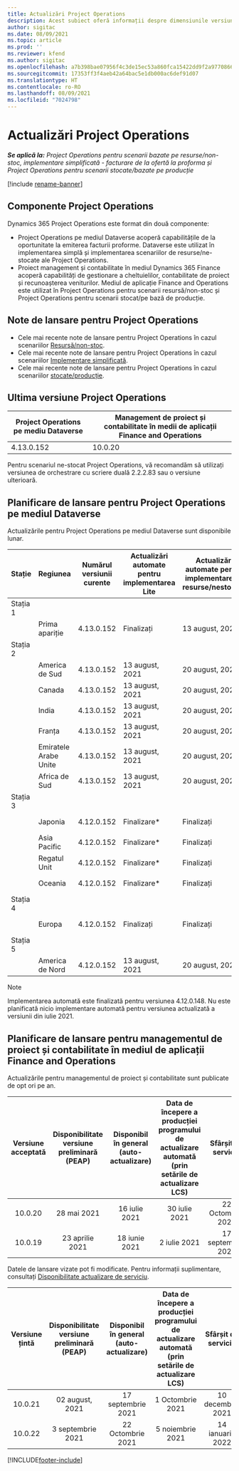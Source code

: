 ```yaml
---
title: Actualizări Project Operations
description: Acest subiect oferă informații despre dimensiunile versiunile lansate de Dynamics 365 Project Operations.
author: sigitac
ms.date: 08/09/2021
ms.topic: article
ms.prod: ''
ms.reviewer: kfend
ms.author: sigitac
ms.openlocfilehash: a7b398bae07956f4c3de15ec53a860fca15422dd9f2a977086669ebf2fcdb240
ms.sourcegitcommit: 17353ff3f4aeb42a64bac5e1db000ac6def91d07
ms.translationtype: HT
ms.contentlocale: ro-RO
ms.lasthandoff: 08/09/2021
ms.locfileid: "7024798"
---
```

# <a name="project-operations-updates"></a>Actualizări Project Operations

_**Se aplică la:** Project Operations pentru scenarii bazate pe resurse/non-stoc, implementare simplificată - facturare de la ofertă la proforma și Project Operations pentru scenarii stocate/bazate pe producție_

[!include [rename-banner](~/includes/cc-data-platform-banner.md)]

## <a name="project-operations-components"></a>Componente Project Operations

Dynamics 365 Project Operations este format din două componente:

- Project Operations pe mediul Dataverse acoperă capabilitățile de la oportunitate la emiterea facturii proforme. Dataverse este utilizat în implementarea simplă și implementarea scenariilor de resurse/ne-stocate ale Project Operations.
- Proiect management și contabilitate în mediul Dynamics 365 Finance acoperă capabilități de gestionare a cheltuielilor, contabilitate de proiect și recunoașterea veniturilor. Mediul de aplicație Finance and Operations este utilizat în Project Operations pentru scenarii resursă/non-stoc și Project Operations pentru scenarii stocat/pe bază de producție.

## <a name="project-operations-release-notes"></a>Note de lansare pentru Project Operations
- Cele mai recente note de lansare pentru Project Operations în cazul scenariilor [Resursă/non-stoc](whats-new-july-2021-resource-based.md).
- Cele mai recente note de lansare pentru Project Operations în cazul scenariilor [Implementare simplificată](../pro/whats-new/whats-new-july-2021-lite.md).
- Cele mai recente note de lansare pentru Project Operations în cazul scenariilor [stocate/producție](../prod-pma/whats-new/whats-new-jul-2021-stocked.md).

## <a name="project-operations-latest-version"></a>Ultima versiune Project Operations

| Project Operations pe mediu Dataverse | Management de proiect și contabilitate în medii de aplicații Finance and Operations | 
| --- | --- |
| 4.13.0.152 | 10.0.20 |

Pentru scenariul ne-stocat Project Operations, vă recomandăm să utilizați versiunea de orchestrare cu scriere duală 2.2.2.83 sau o versiune ulterioară.

## <a name="release-schedule-for-project-operations-on-dataverse-environment"></a>Planificare de lansare pentru Project Operations pe mediul Dataverse

Actualizările pentru Project Operations pe mediul Dataverse sunt disponibile lunar. 

| Stație | Regiunea | Numărul versiunii curente | Actualizări automate pentru implementarea Lite | Actualizări automate pentru implementare de resurse/nestocate | Următorul număr de versiune | Următoarea versiune este disponibilă în general |
|-----------|-----------------------|-----------------|--------------------|---------------------|---------------------|---------------------|
| Stația 1 |   &nbsp;              |    &nbsp;       | &nbsp;             |      &nbsp;         |      &nbsp;         |      &nbsp;         |
|   &nbsp;  | Prima apariție         |  4.13.0.152     | Finalizați           | 13 august, 2021     | TBD                 | 27 august, 2021     |
| Stația 2 |   &nbsp;              |    &nbsp;       | &nbsp;             |      &nbsp;         |      &nbsp;         |      &nbsp;         |
|   &nbsp;  | America de Sud         |  4.13.0.152     | 13 august, 2021    | 20 august, 2021     | TBD                 | 27 august, 2021     |
|    &nbsp; | Canada                |  4.13.0.152     | 13 august, 2021    | 20 august, 2021     | TBD                 | 27 august, 2021     |
|   &nbsp;  | India                 |  4.13.0.152     | 13 august, 2021    | 20 august, 2021     | TBD                 | 27 august, 2021     |
|   &nbsp;  | Franța                |  4.13.0.152     | 13 august, 2021    | 20 august, 2021     | TBD                 | 27 august, 2021     |
|   &nbsp;  | Emiratele Arabe Unite  |  4.13.0.152     | 13 august, 2021    | 20 august, 2021     | TBD                 | 27 august, 2021     |
|   &nbsp;  | Africa de Sud          |  4.13.0.152     | 13 august, 2021    | 20 august, 2021     | TBD                 | 27 august, 2021     |
| Stația 3 |      &nbsp;           |     &nbsp;      |     &nbsp;         |      &nbsp;         |      &nbsp;         |      &nbsp;         |
|   &nbsp;  | Japonia                 |  4.12.0.152     | Finalizare*          | Finalizați            | 4.13.0.152          | 13 august, 2021     |
|   &nbsp;  | Asia Pacific          |  4.12.0.152     | Finalizare*          | Finalizați            | 4.13.0.152          | 13 august, 2021     |
|   &nbsp;  | Regatul Unit         |  4.12.0.152     | Finalizare*          | Finalizați            | 4.13.0.152          | 13 august, 2021     |
|   &nbsp;  | Oceania               |  4.12.0.152     | Finalizare*          | Finalizați            | 4.13.0.152          | 13 august, 2021     |
| Stația 4 |     &nbsp;            |     &nbsp;      |     &nbsp;         |      &nbsp;         |      &nbsp;         |      &nbsp;         |
|   &nbsp;  | Europa                |  4.12.0.152     | Finalizați           | Finalizați            | 4.13.0.152          | 20 august, 2021     |
| Stația 5 |     &nbsp;            |     &nbsp;      |     &nbsp;         |      &nbsp;         |      &nbsp;         |      &nbsp;         |
|   &nbsp;  | America de Nord         |  4.12.0.152     | 13 august, 2021    | 20 august, 2021     | 4.13.0.152          | 27 august, 2021     |


> [!NOTE]
> Implementarea automată este finalizată pentru versiunea 4.12.0.148. Nu este planificată nicio implementare automată pentru versiunea actualizată a versiunii din iulie 2021.

## <a name="release-schedule-for-project-management-and-accounting-in-the-finance-and-operations-apps-environment"></a>Planificare de lansare pentru managementul de proiect și contabilitate în mediul de aplicații Finance and Operations

Actualizările pentru managementul de proiect și contabilitate sunt publicate de opt ori pe an.

|          Versiune acceptată          | Disponibilitate versiune preliminară (PEAP) | Disponibil în general (auto-actualizare) | Data de începere a producției programului de actualizare automată (prin setările de actualizare LCS) |   Sfârșit de serviciu   |
|:-------------------------:|:---------------------------:|:---------------------------------:|:--------------------------------------------------------------------:|:------------------:|
|          10.0.20          |         28 mai 2021        |           16 iulie 2021           |                             30 iulie 2021                             |  22 Octombrie 2021  |
|          10.0.19          |        23 aprilie 2021       |            18 iunie 2021           |                             2 iulie 2021                             | 17 septembrie 2021 |



Datele de lansare vizate pot fi modificate. Pentru informații suplimentare, consultați [Disponibilitate actualizare de serviciu](/dynamics365/fin-ops-core/fin-ops/get-started/public-preview-releases?toc=%2fdynamics365%2ffinance%2ftoc.json).

|          Versiune țintă          | Disponibilitate versiune preliminară (PEAP) | Disponibil în general (auto-actualizare) | Data de începere a producției programului de actualizare automată (prin setările de actualizare LCS) |   Sfârșit de serviciu   |
|:-------------------------:|:---------------------------:|:---------------------------------:|:--------------------------------------------------------------------:|:------------------:|
|          10.0.21          |         02 august, 2021     |           17 septembrie 2021      |                             1 Octombrie 2021                           |  10 decembrie 2021  |
|          10.0.22          |      3 septembrie 2021      |          22 Octombrie 2021         |                           5 noiembrie 2021                           |  14 ianuarie 2022  |

[!INCLUDE[footer-include](../includes/footer-banner.md)]
